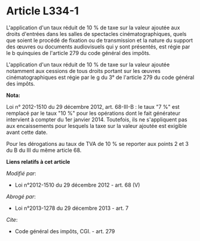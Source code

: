 # Article L334-1

L'application d'un taux réduit de 10 % de taxe sur la valeur ajoutée aux droits d'entrées dans les salles de spectacles
cinématographiques, quels que soient le procédé de fixation ou de transmission et la nature du support des œuvres ou
documents audiovisuels qui y sont présentés, est régie par le b quinquies de l'article 279 du code général des impôts. 

L'application d'un taux réduit de 10 % de taxe sur la valeur ajoutée notamment aux cessions de tous droits portant sur les
œuvres cinématographiques est régie par le g du 3° de l'article 279 du code général des impôts.

**Nota:**

Loi n° 2012-1510 du 29 décembre 2012, art. 68-III-B : le taux "7 %" est remplacé par le taux "10 %" pour les opérations dont
le fait générateur intervient à compter du 1er janvier 2014. Toutefois, ils ne s'appliquent pas aux encaissements pour
lesquels la taxe sur la valeur ajoutée est exigible avant cette date. 

Pour les dérogations au taux de TVA de 10 % se reporter aux points 2 et 3 du B du III du même article 68.

**Liens relatifs à cet article**

_Modifié par_:

  - Loi n°2012-1510 du 29 décembre 2012 - art. 68 (V)

_Abrogé par_:

  - Loi n°2013-1278 du 29 décembre 2013 - art. 7

_Cite_:

  - Code général des impôts, CGI. - art. 279
